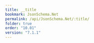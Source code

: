 ```yaml
---
title: __title
bookmark: JsonSchema.Net
permalink: /api/JsonSchema.Net/:title/
folder: true
order: "10.01"
version: "7.1.1"
---
```

